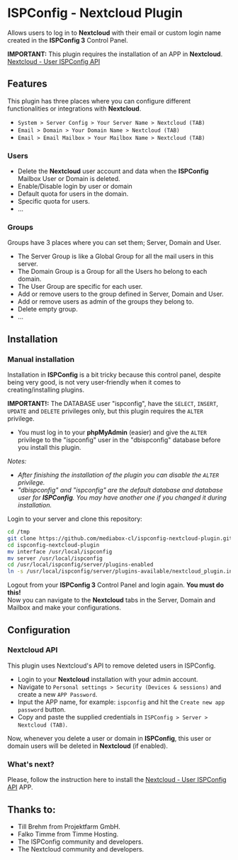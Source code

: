 # ISPConfig - Nextcloud Plugin

Allows users to log in to **Nextcloud** with their email or custom login name created in the **ISPConfig 3** Control Panel.  

**IMPORTANT:** This plugin requires the installation of an APP in **Nextcloud**. [Nextcloud - User ISPConfig API](https://github.com/mediabox-cl/nextcloud-user-ispconfig-api.git)

## Features

This plugin has three places where you can configure different functionalities or integrations with **Nextcloud**.
- `System > Server Config > Your Server Name > Nextcloud (TAB)`
- `Email > Domain > Your Domain Name > Nextcloud (TAB)`
- `Email > Email Mailbox > Your Mailbox Name > Nextcloud (TAB)`

### Users
- Delete the **Nextcloud** user account and data when the **ISPConfig** Mailbox User or Domain is deleted.
- Enable/Disable login by user or domain
- Default quota for users in the domain.
- Specific quota for users.
- ...

### Groups

Groups have 3 places where you can set them; Server, Domain and User.
- The Server Group is like a Global Group for all the mail users in this server.
- The Domain Group is a Group for all the Users ho belong to each domain.
- The User Group are specific for each user.
- Add or remove users to the group defined in Server, Domain and User.
- Add or remove users as admin of the groups they belong to.
- Delete empty group.
- ...

## Installation

### Manual installation

Installation in **ISPConfig** is a bit tricky because this control panel, despite being very good, is not very user-friendly when it comes to creating/installing plugins.

**IMPORTANT!:** The DATABASE user "ispconfig", have the `SELECT`, `INSERT`, `UPDATE` and `DELETE` privileges only, but this plugin requires the `ALTER` privilege.   
- You must log in to your **phpMyAdmin** (easier) and give the `ALTER` privilege to the "ispconfig" user in the "dbispconfig" database before you install this plugin.

_Notes:_
- _After finishing the installation of the plugin you can disable the `ALTER` privilege._
- _"dbispconfig" and "ispconfig" are the default database and database user for **ISPConfig**. You may have another one if you changed it during installation._

Login to your server and clone this repository:

```bash
cd /tmp
git clone https://github.com/mediabox-cl/ispconfig-nextcloud-plugin.git
cd ispconfig-nextcloud-plugin
mv interface /usr/local/ispconfig
mv server /usr/local/ispconfig
cd /usr/local/ispconfig/server/plugins-enabled
ln -s /usr/local/ispconfig/server/plugins-available/nextcloud_plugin.inc.php nextcloud_plugin.inc.php
```

Logout from your **ISPConfig 3** Control Panel and login again. **You must do this!**  
Now you can navigate to the **Nextcloud** tabs in the Server, Domain and Mailbox and make your configurations.

## Configuration

### Nextcloud API

This plugin uses Nextcloud's API to remove deleted users in ISPConfig.

- Login to your **Nextcloud** installation with your admin account.
- Navigate to `Personal settings > Security (Devices & sessions)` and create a new `APP Password`.
- Input the APP name, for example: `ispconfig` and hit the `Create new app password` button.
- Copy and paste the supplied credentials in `ISPConfig > Server > Nextcloud (TAB)`.

Now, whenever you delete a user or domain in **ISPConfig**, this user or domain users will be deleted in **Nextcloud** (if enabled).

### What's next?

Please, follow the instruction here to install the [Nextcloud - User ISPConfig API](https://github.com/mediabox-cl/nextcloud-user-ispconfig-api.git) APP.

## Thanks to:

- Till Brehm from Projektfarm GmbH.
- Falko Timme from Timme Hosting.
- The ISPConfig community and developers.
- The Nextcloud community and developers.
